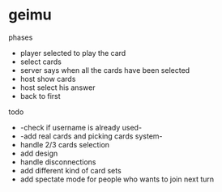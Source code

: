 # geimu

phases

- player selected to play the card
- select cards
- server says when all the cards have been selected
- host show cards
- host select his answer
- back to first

todo
- -check if username is already used-
- -add real cards and picking cards system-
- handle 2/3 cards selection
- add design
- handle disconnections
- add different kind of card sets
- add spectate mode for people who wants to join next turn